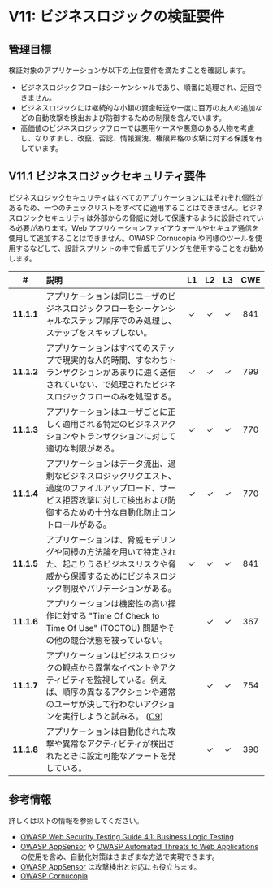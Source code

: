 # V11: ビジネスロジックの検証要件

## 管理目標

検証対象のアプリケーションが以下の上位要件を満たすことを確認します。

* ビジネスロジックフローはシーケンシャルであり、順番に処理され、迂回できません。
* ビジネスロジックには継続的な小額の資金転送や一度に百万の友人の追加などの自動攻撃を検出および防御するための制限を含んでいます。
* 高価値のビジネスロジックフローでは悪用ケースや悪意のある人物を考慮し、なりすまし、改竄、否認、情報漏洩、権限昇格の攻撃に対する保護を有しています。

## V11.1 ビジネスロジックセキュリティ要件

ビジネスロジックセキュリティはすべてのアプリケーションにはそれぞれ個性があるため、一つのチェックリストをすべてに適用することはできません。ビジネスロジックセキュリティは外部からの脅威に対して保護するように設計されている必要があります。Web アプリケーションファイアウォールやセキュア通信を使用して追加することはできません。OWASP Cornucopia や同様のツールを使用するなどして、設計スプリントの中で脅威モデリングを使用することをお勧めします。

| # | 説明 | L1 | L2 | L3 | CWE |
| :---: | :--- | :---: | :---:| :---: | :---: |
| **11.1.1** | アプリケーションは同じユーザのビジネスロジックフローをシーケンシャルなステップ順序でのみ処理し、ステップをスキップしない。 | ✓ | ✓ | ✓ | 841 |
| **11.1.2** | アプリケーションはすべてのステップで現実的な人的時間、すなわちトランザクションがあまりに速く送信されていない、で処理されたビジネスロジックフローのみを処理する。 | ✓ | ✓ | ✓ | 799 |
| **11.1.3** | アプリケーションはユーザごとに正しく適用される特定のビジネスアクションやトランザクションに対して適切な制限がある。 | ✓ | ✓ | ✓ | 770 |
| **11.1.4** | アプリケーションはデータ流出、過剰なビジネスロジックリクエスト、過度のファイルアップロード、サービス拒否攻撃に対して検出および防御するための十分な自動化防止コントロールがある。 | ✓ | ✓ | ✓ | 770 |
| **11.1.5** | アプリケーションは、脅威モデリングや同様の方法論を用いて特定された、起こりうるビジネスリスクや脅威から保護するためにビジネスロジック制限やバリデーションがある。 | ✓ | ✓ | ✓ | 841 |
| **11.1.6** | アプリケーションは機密性の高い操作に対する "Time Of Check to Time Of Use" (TOCTOU) 問題やその他の競合状態を被っていない。 | | ✓ | ✓ | 367 |
| **11.1.7** | アプリケーションはビジネスロジックの観点から異常なイベントやアクティビティを監視している。例えば、順序の異なるアクションや通常のユーザが決して行わないアクションを実行しようと試みる。 ([C9](https://owasp.org/www-project-proactive-controls/#div-numbering)) | | ✓ | ✓ | 754 |
| **11.1.8** | アプリケーションは自動化された攻撃や異常なアクティビティが検出されたときに設定可能なアラートを発している。 | | ✓ | ✓ | 390 |

## 参考情報

詳しくは以下の情報を参照してください。

* [OWASP Web Security Testing Guide 4.1: Business Logic Testing](https://owasp.org/www-project-web-security-testing-guide/v41/4-Web_Application_Security_Testing/10-Business_Logic_Testing/README.html)
* [OWASP AppSensor](https://github.com/jtmelton/appsensor) や [OWASP Automated Threats to Web Applications](https://owasp.org/www-project-automated-threats-to-web-applications/) の使用を含め、自動化対策はさまざまな方法で実現できます。
* [OWASP AppSensor](https://github.com/jtmelton/appsensor) は攻撃検出と対応にも役立ちます。
* [OWASP Cornucopia](https://owasp.org/www-project-cornucopia/)
